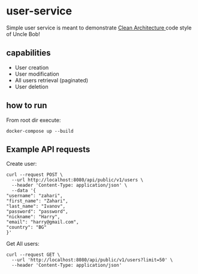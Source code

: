 # user-service

Simple user service is meant to demonstrate [Clean Architecture ](https://blog.cleancoder.com/uncle-bob/2012/08/13/the-clean-architecture.html) code style of Uncle Bob!

## capabilities

- User creation
- User modification
- All users retrieval (paginated)
- User deletion

## how to run

From root dir execute:
```
docker-compose up --build
```

## Example API requests

Create user:
```
curl --request POST \
  --url http://localhost:8080/api/public/v1/users \
  --header 'Content-Type: application/json' \
  --data '{
"username": "zahari",
"first_name": "Zahari",
"last_name": "Ivanov",
"password": "password",
"nickname": "Harry",
"email": "harry@gmail.com",
"country": "BG"
}'
```

Get All users:
```
curl --request GET \
  --url 'http://localhost:8080/api/public/v1/users?limit=50' \
  --header 'Content-Type: application/json'

```
